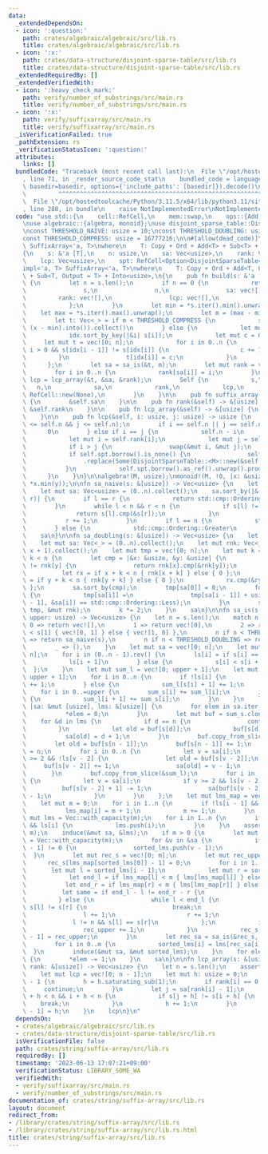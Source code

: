 ```yaml
---
data:
  _extendedDependsOn:
  - icon: ':question:'
    path: crates/algebraic/algebraic/src/lib.rs
    title: crates/algebraic/algebraic/src/lib.rs
  - icon: ':x:'
    path: crates/data-structure/disjoint-sparse-table/src/lib.rs
    title: crates/data-structure/disjoint-sparse-table/src/lib.rs
  _extendedRequiredBy: []
  _extendedVerifiedWith:
  - icon: ':heavy_check_mark:'
    path: verify/number_of_substrings/src/main.rs
    title: verify/number_of_substrings/src/main.rs
  - icon: ':x:'
    path: verify/suffixarray/src/main.rs
    title: verify/suffixarray/src/main.rs
  _isVerificationFailed: true
  _pathExtension: rs
  _verificationStatusIcon: ':question:'
  attributes:
    links: []
  bundledCode: "Traceback (most recent call last):\n  File \"/opt/hostedtoolcache/Python/3.11.5/x64/lib/python3.11/site-packages/onlinejudge_verify/documentation/build.py\"\
    , line 71, in _render_source_code_stat\n    bundled_code = language.bundle(stat.path,\
    \ basedir=basedir, options={'include_paths': [basedir]}).decode()\n          \
    \         ^^^^^^^^^^^^^^^^^^^^^^^^^^^^^^^^^^^^^^^^^^^^^^^^^^^^^^^^^^^^^^^^^^^^^^^^^^^^^^^^^\n\
    \  File \"/opt/hostedtoolcache/Python/3.11.5/x64/lib/python3.11/site-packages/onlinejudge_verify/languages/rust.py\"\
    , line 288, in bundle\n    raise NotImplementedError\nNotImplementedError\n"
  code: "use std::{\n    cell::RefCell,\n    mem::swap,\n    ops::{Add, Sub},\n};\n\
    \nuse algebraic::{algebra, monoid};\nuse disjoint_sparse_table::DisjointSparseTable;\n\
    \nconst THRESHOLD_NAIVE: usize = 10;\nconst THRESHOLD_DOUBLING: usize = 40;\n\
    const THRESHOLD_COMPRESS: usize = 16777216;\n\n#[allow(dead_code)]\npub struct\
    \ SuffixArray<'a, T>\nwhere\n    T: Copy + Ord + Add<T> + Sub<T> + Into<usize>,\n\
    {\n    s: &'a [T],\n    n: usize,\n    sa: Vec<usize>,\n    rank: Vec<usize>,\n\
    \    lcp: Vec<usize>,\n    spt: RefCell<Option<DisjointSparseTable<M>>>,\n}\n\n\
    impl<'a, T> SuffixArray<'a, T>\nwhere\n    T: Copy + Ord + Add<T, Output = T>\
    \ + Sub<T, Output = T> + Into<usize>,\n{\n    pub fn build(s: &'a [T]) -> Self\
    \ {\n        let n = s.len();\n        if n == 0 {\n            return Self {\n\
    \                s,\n                n,\n                sa: vec![],\n       \
    \         rank: vec![],\n                lcp: vec![],\n                spt: RefCell::new(None),\n\
    \            };\n        }\n        let min = *s.iter().min().unwrap();\n    \
    \    let max = *s.iter().max().unwrap();\n        let m = (max - min).into();\n\
    \        let t: Vec<_> = if m < THRESHOLD_COMPRESS {\n            s.iter().map(|&x|\
    \ (x - min).into()).collect()\n        } else {\n            let mut idx = (0..n).collect::<Vec<_>>();\n\
    \            idx.sort_by_key(|&i| s[i]);\n            let mut c = 0;\n       \
    \     let mut t = vec![0; n];\n            for i in 0..n {\n                if\
    \ i > 0 && s[idx[i - 1]] != s[idx[i]] {\n                    c += 1;\n       \
    \         }\n                t[idx[i]] = c;\n            }\n            t\n  \
    \      };\n        let sa = sa_is(&t, m);\n        let mut rank = vec![0; n];\n\
    \        for i in 0..n {\n            rank[sa[i]] = i;\n        }\n        let\
    \ lcp = lcp_array(&t, &sa, &rank);\n        Self {\n            s,\n         \
    \   n,\n            sa,\n            rank,\n            lcp,\n            spt:\
    \ RefCell::new(None),\n        }\n    }\n\n    pub fn suffix_array(&self) -> &[usize]\
    \ {\n        &self.sa\n    }\n\n    pub fn rank(&self) -> &[usize] {\n       \
    \ &self.rank\n    }\n\n    pub fn lcp_array(&self) -> &[usize] {\n        &self.lcp\n\
    \    }\n\n    pub fn lcp(&self, i: usize, j: usize) -> usize {\n        assert!(i\
    \ <= self.n && j <= self.n);\n        if i == self.n || j == self.n {\n      \
    \      0\n        } else if i == j {\n            self.n - i\n        } else {\n\
    \            let mut i = self.rank[i];\n            let mut j = self.rank[j];\n\
    \            if i > j {\n                swap(&mut i, &mut j);\n            }\n\
    \            if self.spt.borrow().is_none() {\n                self.spt\n    \
    \                .replace(Some(DisjointSparseTable::<M>::new(&self.lcp)));\n \
    \           }\n            self.spt.borrow().as_ref().unwrap().prod(i, j)\n  \
    \      }\n    }\n}\n\nalgebra!(M, usize);\nmonoid!(M, !0, |x: &usize, y: &usize|\
    \ *x.min(y));\n\nfn sa_naive(s: &[usize]) -> Vec<usize> {\n    let n = s.len();\n\
    \    let mut sa: Vec<usize> = (0..n).collect();\n    sa.sort_by(|&(mut l), &(mut\
    \ r)| {\n        if l == r {\n            return std::cmp::Ordering::Equal;\n\
    \        }\n        while l < n && r < n {\n            if s[l] != s[r] {\n  \
    \              return s[l].cmp(&s[r]);\n            }\n            l += 1;\n \
    \           r += 1;\n        }\n        if l == n {\n            std::cmp::Ordering::Less\n\
    \        } else {\n            std::cmp::Ordering::Greater\n        }\n    });\n\
    \    sa\n}\n\nfn sa_doubling(s: &[usize]) -> Vec<usize> {\n    let n = s.len();\n\
    \    let mut sa: Vec<_> = (0..n).collect();\n    let mut rnk: Vec<_> = s.iter().map(|&x|\
    \ x + 1).collect();\n    let mut tmp = vec![0; n];\n    let mut k = 1;\n    while\
    \ k < n {\n        let cmp = |&x: &usize, &y: &usize| {\n            if rnk[x]\
    \ != rnk[y] {\n                return rnk[x].cmp(&rnk[y]);\n            }\n  \
    \          let rx = if x + k < n { rnk[x + k] } else { 0 };\n            let ry\
    \ = if y + k < n { rnk[y + k] } else { 0 };\n            rx.cmp(&ry)\n       \
    \ };\n        sa.sort_by(cmp);\n        tmp[sa[0]] = 0;\n        for i in 1..n\
    \ {\n            tmp[sa[i]] =\n                tmp[sa[i - 1]] + usize::from(cmp(&sa[i\
    \ - 1], &sa[i]) == std::cmp::Ordering::Less);\n        }\n        std::mem::swap(&mut\
    \ tmp, &mut rnk);\n        k *= 2;\n    }\n    sa\n}\n\nfn sa_is(s: &[usize],\
    \ upper: usize) -> Vec<usize> {\n    let n = s.len();\n    match n {\n       \
    \ 0 => return vec![],\n        1 => return vec![0],\n        2 => return if s[0]\
    \ < s[1] { vec![0, 1] } else { vec![1, 0] },\n        n if n < THRESHOLD_NAIVE\
    \ => return sa_naive(s),\n        n if n < THRESHOLD_DOUBLING => return sa_doubling(s),\n\
    \        _ => (),\n    }\n    let mut sa = vec![0; n];\n    let mut ls = vec![false;\
    \ n];\n    for i in (0..n - 1).rev() {\n        ls[i] = if s[i] == s[i + 1] {\n\
    \            ls[i + 1]\n        } else {\n            s[i] < s[i + 1]\n      \
    \  };\n    }\n    let mut sum_l = vec![0; upper + 1];\n    let mut sum_s = vec![0;\
    \ upper + 1];\n    for i in 0..n {\n        if !ls[i] {\n            sum_s[s[i]]\
    \ += 1;\n        } else {\n            sum_l[s[i] + 1] += 1;\n        }\n    }\n\
    \    for i in 0..=upper {\n        sum_s[i] += sum_l[i];\n        if i < upper\
    \ {\n            sum_l[i + 1] += sum_s[i];\n        }\n    }\n    let induce =\
    \ |sa: &mut [usize], lms: &[usize]| {\n        for elem in sa.iter_mut() {\n \
    \           *elem = 0;\n        }\n        let mut buf = sum_s.clone();\n    \
    \    for &d in lms {\n            if d == n {\n                continue;\n   \
    \         }\n            let old = buf[s[d]];\n            buf[s[d]] += 1;\n \
    \           sa[old] = d + 1;\n        }\n        buf.copy_from_slice(&sum_l);\n\
    \        let old = buf[s[n - 1]];\n        buf[s[n - 1]] += 1;\n        sa[old]\
    \ = n;\n        for i in 0..n {\n            let v = sa[i];\n            if v\
    \ >= 2 && !ls[v - 2] {\n                let old = buf[s[v - 2]];\n           \
    \     buf[s[v - 2]] += 1;\n                sa[old] = v - 1;\n            }\n \
    \       }\n        buf.copy_from_slice(&sum_l);\n        for i in (0..n).rev()\
    \ {\n            let v = sa[i];\n            if v >= 2 && ls[v - 2] {\n      \
    \          buf[s[v - 2] + 1] -= 1;\n                sa[buf[s[v - 2] + 1]] = v\
    \ - 1;\n            }\n        }\n    };\n    let mut lms_map = vec![0; n + 1];\n\
    \    let mut m = 0;\n    for i in 1..n {\n        if !ls[i - 1] && ls[i] {\n \
    \           lms_map[i] = m + 1;\n            m += 1;\n        }\n    }\n    let\
    \ mut lms = Vec::with_capacity(m);\n    for i in 1..n {\n        if !ls[i - 1]\
    \ && ls[i] {\n            lms.push(i);\n        }\n    }\n    assert_eq!(lms.len(),\
    \ m);\n    induce(&mut sa, &lms);\n    if m > 0 {\n        let mut sorted_lms\
    \ = Vec::with_capacity(m);\n        for &v in &sa {\n            if lms_map[v\
    \ - 1] != 0 {\n                sorted_lms.push(v - 1);\n            }\n      \
    \  }\n        let mut rec_s = vec![0; m];\n        let mut rec_upper = 0;\n  \
    \      rec_s[lms_map[sorted_lms[0]] - 1] = 0;\n        for i in 1..m {\n     \
    \       let mut l = sorted_lms[i - 1];\n            let mut r = sorted_lms[i];\n\
    \            let end_l = if lms_map[l] < m { lms[lms_map[l]] } else { n };\n \
    \           let end_r = if lms_map[r] < m { lms[lms_map[r]] } else { n };\n  \
    \          let same = if end_l - l != end_r - r {\n                false\n   \
    \         } else {\n                while l < end_l {\n                    if\
    \ s[l] != s[r] {\n                        break;\n                    }\n    \
    \                l += 1;\n                    r += 1;\n                }\n   \
    \             l != n && s[l] == s[r]\n            };\n            if !same {\n\
    \                rec_upper += 1;\n            }\n            rec_s[lms_map[sorted_lms[i]]\
    \ - 1] = rec_upper;\n        }\n        let rec_sa = sa_is(&rec_s, rec_upper);\n\
    \        for i in 0..m {\n            sorted_lms[i] = lms[rec_sa[i]];\n      \
    \  }\n        induce(&mut sa, &mut sorted_lms);\n    }\n    for elem in sa.iter_mut()\
    \ {\n        *elem -= 1;\n    }\n    sa\n}\n\nfn lcp_array(s: &[usize], sa: &[usize],\
    \ rank: &[usize]) -> Vec<usize> {\n    let n = s.len();\n    assert!(n >= 1);\n\
    \    let mut lcp = vec![0; n - 1];\n    let mut h: usize = 0;\n    for i in 0..n\
    \ - 1 {\n        h = h.saturating_sub(1);\n        if rank[i] == 0 {\n       \
    \     continue;\n        }\n        let j = sa[rank[i] - 1];\n        while j\
    \ + h < n && i + h < n {\n            if s[j + h] != s[i + h] {\n            \
    \    break;\n            }\n            h += 1;\n        }\n        lcp[rank[i]\
    \ - 1] = h;\n    }\n    lcp\n}\n"
  dependsOn:
  - crates/algebraic/algebraic/src/lib.rs
  - crates/data-structure/disjoint-sparse-table/src/lib.rs
  isVerificationFile: false
  path: crates/string/suffix-array/src/lib.rs
  requiredBy: []
  timestamp: '2023-06-13 17:07:21+09:00'
  verificationStatus: LIBRARY_SOME_WA
  verifiedWith:
  - verify/suffixarray/src/main.rs
  - verify/number_of_substrings/src/main.rs
documentation_of: crates/string/suffix-array/src/lib.rs
layout: document
redirect_from:
- /library/crates/string/suffix-array/src/lib.rs
- /library/crates/string/suffix-array/src/lib.rs.html
title: crates/string/suffix-array/src/lib.rs
---
```

